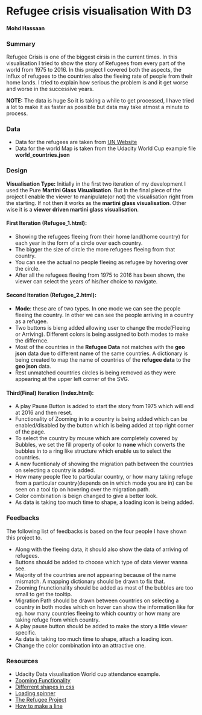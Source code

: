 # Refugee crisis visualisation With D3
#### Mohd Hassaan

### **Summary**

Refugee Crisis is one of the biggest cirsis in the current times. In this visualisation I tried to show the story of Refugees from every part of the world from 1975 to 2016. In this project I covered both the aspects, the influx of refugees to the countries also the fleeing rate of people from their home lands. I tried to explain how serious the problem is and it get worse and worse in the successive years.

**NOTE:** The data is huge So it is taking a while to get processed, I have tried a lot to make it as faster as possible but data may take atmost a minute to process.

### **Data**

  * Data for the refugees are taken from [UN Website](http://data.un.org/Data.aspx?d=UNHCR&f=indID%3AType-Ref)
  * Data for the world Map is taken from the Udacity World Cup example file **world_countries.json**

### **Design**

**Visualisation Type:** Initially in the first two iteration of my development I used the Pure **Martini Glass Visualisation**. But In the final piece of the project I enable the viewer to manipulate(or not) the visualisation right from the starting. If not then it works as the **martini glass visualisation**. Other wise it is a **viewer driven martini glass visualisation**. 

#### First Iteration (Refugee_1.html):  
  * Showing the refugees fleeing from their home land(home country) for each year in the form of a circle over each country.
  * The bigger the size of circle the more refugees fleeing from that country.
  * You can see the actual no people fleeing as refugee by hovering over the circle. 
  * After all the refugees fleeing from 1975 to 2016 has been shown, the viewer can select the years of his/her choice to navigate.
  
#### Second Iteration (Refugee_2.html):  
  * **Mode**: these are of two types. In one mode we can see the people fleeing the country. In other we can see the people arriving in a country as a refugee.
  * Two buttons is bieng added allowing user to change the mode(Fleeing or Arriving). Different colors is being assigned to both modes to make the differnce.
  * Most of the countries in the **Refugee Data** not matches with the **geo json** data due to different name of the same countries. A dictionary is being created to map the name of countries of the **refugee data** to the **geo json** data.  
  * Rest unmatched countries circles is being removed as they were appearing at the upper left corner of the SVG.

#### Third(Final) Iteration (Index.html):

  * A play Pause Button is added to start the story from 1975 which will end at 2016 and then reset.
  * Functionality of Zooming in to a country is being added which can be enabled/disabled by the button which is being added at top right corner of the page.
  * To select the country by mouse which are completely covered by Bubbles, we set the fill property of color to **none** which converts the bubbles in to a ring like structure which enable us to select the countries.
  * A new fucntionaly of showing the migration path between the countries on selecting a country is added.
  * How many people flee to particular country, or how many taking refuge from a particular country(depends on in which mode you are in) can be seen on a tool tip on hovering over the migration path.
  * Color combination is beign changed to give a better look. 
  * As data is taking too much time to shape, a loading icon is being added. 

### **Feedbacks**

The following list of feedbacks is based on the four people I have shown this project to.

 * Along with the fleeing data, it should also show the data of arriving of refugees.
 * Buttons should be added to choose which type of data viewer wanna see.
 * Majority of the countries are not appearing because of the name mismatch. A mapping dictionary should be drawn to fix that.
 * Zooming fnunctionality should be added as most of the bubbles are too small to get the tooltip.
 * Migration Path should be drawn between countries on selecting a country in both modes which on hover can show the information like for eg. how many countries fleeing to which country or how many are taking refuge from which country.
 * A play pause button should be added to make the story a little viewer specific.
 * As data is taking too much time to shape, attach a loading icon.
 * Change the color combination into an attractive one.
 
 ### **Resources**
 
 * Udacity Data visualisation World cup attendance example.
 * [Zooming Functionality](https://bl.ocks.org/mbostock/4699541)
 * [Differrent shapes in css](https://www.codeproject.com/Tips/1022374/Square-Circle-Ring-Oh-and-That-Smiley)
 * [Loading spinner](https://spin.js.org/)
 * [The Refugee Project](http://www.therefugeeproject.org/#/2009/CHN)
 * [How to make a line](https://gis.stackexchange.com/questions/26190/how-we-create-line-between-two-cordinates-on-polymap)
 

